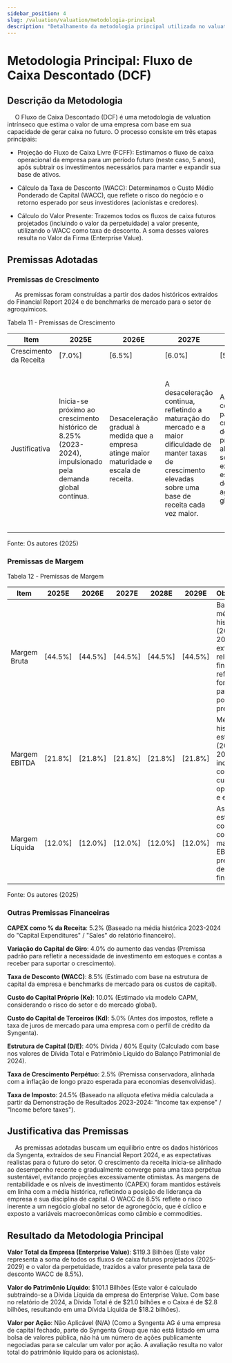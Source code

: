 ```yaml
---
sidebar_position: 4
slug: /valuation/valuation/metodologia-principal
description: "Detalhamento da metodologia principal utilizada no valuation"
---
```


# Metodologia Principal: Fluxo de Caixa Descontado (DCF)

## Descrição da Metodologia

&emsp; O Fluxo de Caixa Descontado (DCF) é uma metodologia de valuation intrínseco que estima o valor de uma empresa com base em sua capacidade de gerar caixa no futuro. O processo consiste em três etapas principais:

- Projeção do Fluxo de Caixa Livre (FCFF): Estimamos o fluxo de caixa operacional da empresa para um período futuro (neste caso, 5 anos), após subtrair os investimentos necessários para manter e expandir sua base de ativos.

- Cálculo da Taxa de Desconto (WACC): Determinamos o Custo Médio Ponderado de Capital (WACC), que reflete o risco do negócio e o retorno esperado por seus investidores (acionistas e credores).

- Cálculo do Valor Presente: Trazemos todos os fluxos de caixa futuros projetados (incluindo o valor da perpetuidade) a valor presente, utilizando o WACC como taxa de desconto. A soma desses valores resulta no Valor da Firma (Enterprise Value).

## Premissas Adotadas

### Premissas de Crescimento
 &emsp; As premissas foram construídas a partir dos dados históricos extraídos do Financial Report 2024 e de benchmarks de mercado para o setor de agroquímicos.


<p style={{textAlign: 'center'}}>Tabela 11 - Premissas de Crescimento</p>

| Item | 2025E | 2026E | 2027E | 2028E | 2029E | Perpetuidade |
|------|-------|-------|-------|-------|-------|--------------|
| Crescimento da Receita | [7.0%] | [6.5%] | [6.0%] | [5.5%] | [5.0%] | [2.5%] |
| Justificativa | Inicia-se próximo ao crescimento histórico de 8.25% (2023-2024), impulsionado pela demanda global contínua. |  Desaceleração gradual à medida que a empresa atinge maior maturidade e escala de receita. | A desaceleração continua, refletindo a maturação do mercado e a maior dificuldade de manter taxas de crescimento elevadas sobre uma base de receita cada vez maior. |  A taxa converge para o crescimento de longo prazo, alinhando-se com a expansão esperada do setor agrícola global. | Representa a taxa de crescimento estável e sustentável que a Syngenta manterá para sempre. É uma premissa conservadora, alinhada com a inflação global de longo prazo, pois nenhuma empresa pode crescer mais rápido que a economia indefinidamente. |

<p style={{textAlign: 'center'}}>Fonte: Os autores (2025)</p>

### Premissas de Margem

<p style={{textAlign: 'center'}}>Tabela 12 - Premissas de Margem</p>

| Item | 2025E | 2026E | 2027E | 2028E | 2029E | Observações |
|------|-------|-------|-------|-------|-------|-------------|
| Margem Bruta | [44.5%] | [44.5%] | [44.5%] | [44.5%] | [44.5%] | Baseada na média histórica (2023-2024) extraída do relatório financeiro, refletindo a força das patentes e o poder de precificação.|
| Margem EBITDA | [21.8%] | [21.8%] | [21.8%] | [21.8%] | [21.8%]|Média histórica estável (2023-2024), indicando controle de custos operacionais e eficiência.|
| Margem Líquida | [12.0%] | [12.0%] | [12.0%] | [12.0%] | [12.0%]|Assumida estabilidade, consistente com a margem EBITDA e premissas de despesas financeiras.|

<p style={{textAlign: 'center'}}>Fonte: Os autores (2025)</p>

### Outras Premissas Financeiras

**CAPEX como % da Receita**: 5.2% (Baseado na média histórica 2023-2024 do "Capital Expenditures" / "Sales" do relatório financeiro).

**Variação do Capital de Giro**: 4.0% do aumento das vendas (Premissa padrão para refletir a necessidade de investimento em estoques e contas a receber para suportar o crescimento).

**Taxa de Desconto (WACC)**: 8.5% (Estimado com base na estrutura de capital da empresa e benchmarks de mercado para os custos de capital).

**Custo do Capital Próprio (Ke)**: 10.0% (Estimado via modelo CAPM, considerando o risco do setor e do mercado global).

**Custo do Capital de Terceiros (Kd)**: 5.0% (Antes dos impostos, reflete a taxa de juros de mercado para uma empresa com o perfil de crédito da Syngenta).

**Estrutura de Capital (D/E)**: 40% Dívida / 60% Equity (Calculado com base nos valores de Dívida Total e Patrimônio Líquido do Balanço Patrimonial de 2024).

**Taxa de Crescimento Perpétuo**:  2.5% (Premissa conservadora, alinhada com a inflação de longo prazo esperada para economias desenvolvidas).

**Taxa de Imposto**: 24.5% (Baseado na alíquota efetiva média calculada a partir da Demonstração de Resultados 2023-2024: "Income tax expense" / "Income before taxes").

## Justificativa das Premissas

&emsp; As premissas adotadas buscam um equilíbrio entre os dados históricos da Syngenta, extraídos de seu Financial Report 2024, e as expectativas realistas para o futuro do setor. O crescimento da receita inicia-se alinhado ao desempenho recente e gradualmente converge para uma taxa perpétua sustentável, evitando projeções excessivamente otimistas. As margens de rentabilidade e os níveis de investimento (CAPEX) foram mantidos estáveis em linha com a média histórica, refletindo a posição de liderança da empresa e sua disciplina de capital. O WACC de 8.5% reflete o risco inerente a um negócio global no setor de agronegócio, que é cíclico e exposto a variáveis macroeconômicas como câmbio e commodities.

## Resultado da Metodologia Principal

**Valor Total da Empresa (Enterprise Value)**: $119.3 Bilhões
(Este valor representa a soma de todos os fluxos de caixa futuros projetados (2025-2029) e o valor da perpetuidade, trazidos a valor presente pela taxa de desconto WACC de 8.5%).

**Valor do Patrimônio Líquido**: $101.1 Bilhões
(Este valor é calculado subtraindo-se a Dívida Líquida da empresa do Enterprise Value. Com base no relatório de 2024, a Dívida Total é de $21.0 bilhões e o Caixa é de $2.8 bilhões, resultando em uma Dívida Líquida de $18.2 bilhões).

**Valor por Ação**: Não Aplicável (N/A)
(Como a Syngenta AG é uma empresa de capital fechado, parte do Syngenta Group que não está listado em uma bolsa de valores pública, não há um número de ações publicamente negociadas para se calcular um valor por ação. A avaliação resulta no valor total do patrimônio líquido para os acionistas).
